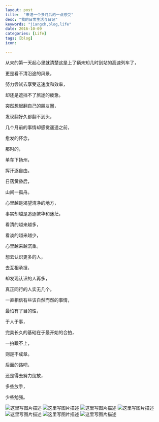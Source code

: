 ```yaml
---
layout: post
title:  "来港一个多月后的一点感受"
desc: "我的日常生活与日记"
keywords: "jiangxh,blog,life"
date: 2016-10-09
categories: [Life]
tags: [blog]
icon:

---
```


从来的第一天起心里就清楚这是上了辆未知几时到站的高速列车了，

更是看不清沿途的风景，

努力尝试去享受这速度和效率，

却还是遮挡不了旅途的疲惫。

突然想起翻自己的朋友圈，

发现翻好久都翻不到头，

几个月前的事情却感觉遥遥之前，

愈发的怀念，

那时的，

单车下扬州，

挥汗逐自由。

日落黄昏后，

山间一孤舟。

心里越是渴望清净的地方，

事实却越是追逐繁华和迷茫，

看清的越来越多，

看淡的越来越少，

心里越来越沉重。

想去认识更多的人，

去互相承担，

却发现认识的人再多，

真正同行的人实无几个。

一直相信有些该自然而然的事情，

最怕有了目的性，

于人于事，

完美长久的基础在于最开始的合拍，

一拍跟不上，

则是不成章。

后面的路吧，
 
还是得去努力绽放，

多些放手，

少些勉强。

![这里写图片描述](http://img.blog.csdn.net/20161009144933232)
![这里写图片描述](http://img.blog.csdn.net/20161009144953695)
![这里写图片描述](http://img.blog.csdn.net/20161009145003952)
![这里写图片描述](http://img.blog.csdn.net/20161009145015140)
![这里写图片描述](http://img.blog.csdn.net/20161009145048922)
![这里写图片描述](http://img.blog.csdn.net/20161009145034992)
![这里写图片描述](http://img.blog.csdn.net/20161009145059992)